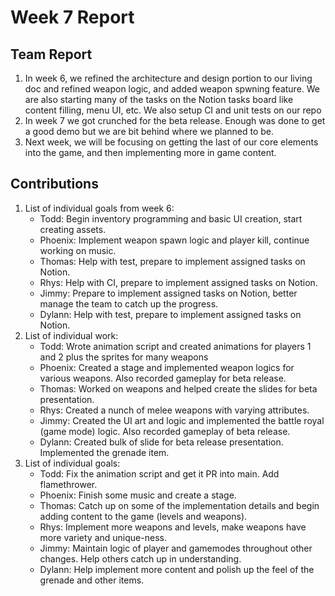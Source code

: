 # Week 7 Report

## Team Report

1. In week 6, we refined the architecture and design portion to our living doc and refined weapon logic, and added weapon spwning feature. We are also starting many of the tasks on the Notion tasks board like content filling, menu UI, etc. We also setup CI and unit tests on our repo
2. In week 7 we got crunched for the beta release. Enough was done to get a good demo but we are bit behind where we planned to be.
3. Next week, we will be focusing on getting the last of our core elements into the game, and then implementing more in game content.

## Contributions

1. List of individual goals from week 6:
   - Todd: Begin inventory programming and basic UI creation, start creating assets.
   - Phoenix: Implement weapon spawn logic and player kill, continue working on music.
   - Thomas: Help with test, prepare to implement assigned tasks on Notion.
   - Rhys: Help with CI, prepare to implement assigned tasks on Notion.
   - Jimmy: Prepare to implement assigned tasks on Notion, better manage the team to catch up the progress.
   - Dylann: Help with test, prepare to implement assigned tasks on Notion.
2. List of individual work:
   - Todd: Wrote animation script and created animations for players 1 and 2 plus the sprites for many weapons
   - Phoenix: Created a stage and implemented weapon logics for various weapons. Also recorded gameplay for beta release.
   - Thomas: Worked on weapons and helped create the slides for beta presentation.
   - Rhys: Created a nunch of melee weapons with varying attributes.
   - Jimmy: Created the UI art and logic and implemented the battle royal (game mode) logic. Also recorded gameplay of beta release.
   - Dylann: Created bulk of slide for beta release presentation. Implemented the grenade item.
3. List of individual goals:
   - Todd: Fix the animation script and get it PR into main. Add flamethrower.
   - Phoenix: Finish some music and create a stage.
   - Thomas: Catch up on some of the implementation details and begin adding content to the game (levels and weapons).
   - Rhys: Implement more weapons and levels, make weapons have more variety and unique-ness.
   - Jimmy: Maintain logic of player and gamemodes throughout other changes. Help others catch up in understanding.
   - Dylann: Help implement more content and polish up the feel of the grenade and other items.
